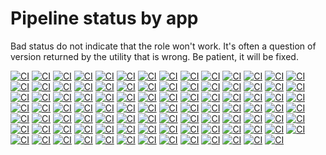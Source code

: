# Pipeline status by app

Bad status do not indicate that the role won't work. It's often a question of version returned by the utility that is wrong.
Be patient, it will be fixed.

[![CI](https://github.com/sgaunet/ansible-role-gh-release-installer/workflows/CI-act/badge.svg)](https://github.com/sgaunet/ansible-role-gh-release-installer/actions?query=workflow%3ACI-act)
[![CI](https://github.com/sgaunet/ansible-role-gh-release-installer/workflows/CI-bandwhich/badge.svg)](https://github.com/sgaunet/ansible-role-gh-release-installer/actions?query=workflow%3ACI-bandwhich)
[![CI](https://github.com/sgaunet/ansible-role-gh-release-installer/workflows/CI-bat/badge.svg)](https://github.com/sgaunet/ansible-role-gh-release-installer/actions?query=workflow%3ACI-bat)
[![CI](https://github.com/sgaunet/ansible-role-gh-release-installer/workflows/CI-calcdate/badge.svg)](https://github.com/sgaunet/ansible-role-gh-release-installer/actions?query=workflow%3ACI-calcdate)
[![CI](https://github.com/sgaunet/ansible-role-gh-release-installer/workflows/CI-chglog/badge.svg)](https://github.com/sgaunet/ansible-role-gh-release-installer/actions?query=workflow%3ACI-chglog)
[![CI](https://github.com/sgaunet/ansible-role-gh-release-installer/workflows/CI-concourse/badge.svg)](https://github.com/sgaunet/ansible-role-gh-release-installer/actions?query=workflow%3ACI-concourse)
[![CI](https://github.com/sgaunet/ansible-role-gh-release-installer/workflows/CI-crane/badge.svg)](https://github.com/sgaunet/ansible-role-gh-release-installer/actions?query=workflow%3ACI-crane)
[![CI](https://github.com/sgaunet/ansible-role-gh-release-installer/workflows/CI-d2/badge.svg)](https://github.com/sgaunet/ansible-role-gh-release-installer/actions?query=workflow%3ACI-d2)
[![CI](https://github.com/sgaunet/ansible-role-gh-release-installer/workflows/CI-dasel/badge.svg)](https://github.com/sgaunet/ansible-role-gh-release-installer/actions?query=workflow%3ACI-dasel)
[![CI](https://github.com/sgaunet/ansible-role-gh-release-installer/workflows/CI-delta/badge.svg)](https://github.com/sgaunet/ansible-role-gh-release-installer/actions?query=workflow%3ACI-delta)
[![CI](https://github.com/sgaunet/ansible-role-gh-release-installer/workflows/CI-devbox/badge.svg)](https://github.com/sgaunet/ansible-role-gh-release-installer/actions?query=workflow%3ACI-devbox)
[![CI](https://github.com/sgaunet/ansible-role-gh-release-installer/workflows/CI-devpod/badge.svg)](https://github.com/sgaunet/ansible-role-gh-release-installer/actions?query=workflow%3ACI-devpod)
[![CI](https://github.com/sgaunet/ansible-role-gh-release-installer/workflows/CI-direnv/badge.svg)](https://github.com/sgaunet/ansible-role-gh-release-installer/actions?query=workflow%3ACI-direnv)
[![CI](https://github.com/sgaunet/ansible-role-gh-release-installer/workflows/CI-dive/badge.svg)](https://github.com/sgaunet/ansible-role-gh-release-installer/actions?query=workflow%3ACI-dive)
[![CI](https://github.com/sgaunet/ansible-role-gh-release-installer/workflows/CI-eksctl/badge.svg)](https://github.com/sgaunet/ansible-role-gh-release-installer/actions?query=workflow%3ACI-eksctl)
[![CI](https://github.com/sgaunet/ansible-role-gh-release-installer/workflows/CI-ekspodlogs/badge.svg)](https://github.com/sgaunet/ansible-role-gh-release-installer/actions?query=workflow%3ACI-ekspodlogs)
[![CI](https://github.com/sgaunet/ansible-role-gh-release-installer/workflows/CI-envtemplate/badge.svg)](https://github.com/sgaunet/ansible-role-gh-release-installer/actions?query=workflow%3ACI-envtemplate)
[![CI](https://github.com/sgaunet/ansible-role-gh-release-installer/workflows/CI-eza/badge.svg)](https://github.com/sgaunet/ansible-role-gh-release-installer/actions?query=workflow%3ACI-eza)
[![CI](https://github.com/sgaunet/ansible-role-gh-release-installer/workflows/CI-freeze/badge.svg)](https://github.com/sgaunet/ansible-role-gh-release-installer/actions?query=workflow%3ACI-freeze)
[![CI](https://github.com/sgaunet/ansible-role-gh-release-installer/workflows/CI-fx/badge.svg)](https://github.com/sgaunet/ansible-role-gh-release-installer/actions?query=workflow%3ACI-fx)
[![CI](https://github.com/sgaunet/ansible-role-gh-release-installer/workflows/CI-gdu/badge.svg)](https://github.com/sgaunet/ansible-role-gh-release-installer/actions?query=workflow%3ACI-gdu)
[![CI](https://github.com/sgaunet/ansible-role-gh-release-installer/workflows/CI-gh/badge.svg)](https://github.com/sgaunet/ansible-role-gh-release-installer/actions?query=workflow%3ACI-gh)
[![CI](https://github.com/sgaunet/ansible-role-gh-release-installer/workflows/CI-gini/badge.svg)](https://github.com/sgaunet/ansible-role-gh-release-installer/actions?query=workflow%3ACI-gini)
[![CI](https://github.com/sgaunet/ansible-role-gh-release-installer/workflows/CI-gitlab-issue-report/badge.svg)](https://github.com/sgaunet/ansible-role-gh-release-installer/actions?query=workflow%3ACI-gitlab-issue-report)
[![CI](https://github.com/sgaunet/ansible-role-gh-release-installer/workflows/CI-gitlab-stats/badge.svg)](https://github.com/sgaunet/ansible-role-gh-release-installer/actions?query=workflow%3ACI-gitlab-stats)
[![CI](https://github.com/sgaunet/ansible-role-gh-release-installer/workflows/CI-gitlab-vars/badge.svg)](https://github.com/sgaunet/ansible-role-gh-release-installer/actions?query=workflow%3ACI-gitlab-vars)
[![CI](https://github.com/sgaunet/ansible-role-gh-release-installer/workflows/CI-gitleaks/badge.svg)](https://github.com/sgaunet/ansible-role-gh-release-installer/actions?query=workflow%3ACI-gitleaks)
[![CI](https://github.com/sgaunet/ansible-role-gh-release-installer/workflows/CI-gocryptfs/badge.svg)](https://github.com/sgaunet/ansible-role-gh-release-installer/actions?query=workflow%3ACI-gocryptfs)
[![CI](https://github.com/sgaunet/ansible-role-gh-release-installer/workflows/CI-gocrypt/badge.svg)](https://github.com/sgaunet/ansible-role-gh-release-installer/actions?query=workflow%3ACI-gocrypt)
[![CI](https://github.com/sgaunet/ansible-role-gh-release-installer/workflows/CI-golangci-lint/badge.svg)](https://github.com/sgaunet/ansible-role-gh-release-installer/actions?query=workflow%3ACI-golangci-lint)
[![CI](https://github.com/sgaunet/ansible-role-gh-release-installer/workflows/CI-goreleaser/badge.svg)](https://github.com/sgaunet/ansible-role-gh-release-installer/actions?query=workflow%3ACI-goreleaser)
[![CI](https://github.com/sgaunet/ansible-role-gh-release-installer/workflows/CI-grype/badge.svg)](https://github.com/sgaunet/ansible-role-gh-release-installer/actions?query=workflow%3ACI-grype)
[![CI](https://github.com/sgaunet/ansible-role-gh-release-installer/workflows/CI-gum/badge.svg)](https://github.com/sgaunet/ansible-role-gh-release-installer/actions?query=workflow%3ACI-gum)
[![CI](https://github.com/sgaunet/ansible-role-gh-release-installer/workflows/CI-hadolint/badge.svg)](https://github.com/sgaunet/ansible-role-gh-release-installer/actions?query=workflow%3ACI-hadolint)
[![CI](https://github.com/sgaunet/ansible-role-gh-release-installer/workflows/CI-helmchart-helper/badge.svg)](https://github.com/sgaunet/ansible-role-gh-release-installer/actions?query=workflow%3ACI-helmchart-helper)
[![CI](https://github.com/sgaunet/ansible-role-gh-release-installer/workflows/CI-helmdocs/badge.svg)](https://github.com/sgaunet/ansible-role-gh-release-installer/actions?query=workflow%3ACI-helmdocs)
[![CI](https://github.com/sgaunet/ansible-role-gh-release-installer/workflows/CI-helmfile/badge.svg)](https://github.com/sgaunet/ansible-role-gh-release-installer/actions?query=workflow%3ACI-helmfile)
[![CI](https://github.com/sgaunet/ansible-role-gh-release-installer/workflows/CI-helm/badge.svg)](https://github.com/sgaunet/ansible-role-gh-release-installer/actions?query=workflow%3ACI-helm)
[![CI](https://github.com/sgaunet/ansible-role-gh-release-installer/workflows/CI-httping-go/badge.svg)](https://github.com/sgaunet/ansible-role-gh-release-installer/actions?query=workflow%3ACI-httping-go)
[![CI](https://github.com/sgaunet/ansible-role-gh-release-installer/workflows/CI-hyperfine/badge.svg)](https://github.com/sgaunet/ansible-role-gh-release-installer/actions?query=workflow%3ACI-hyperfine)
[![CI](https://github.com/sgaunet/ansible-role-gh-release-installer/workflows/CI-jiracli/badge.svg)](https://github.com/sgaunet/ansible-role-gh-release-installer/actions?query=workflow%3ACI-jiracli)
[![CI](https://github.com/sgaunet/ansible-role-gh-release-installer/workflows/CI-jwt-cli/badge.svg)](https://github.com/sgaunet/ansible-role-gh-release-installer/actions?query=workflow%3ACI-jwt-cli)
[![CI](https://github.com/sgaunet/ansible-role-gh-release-installer/workflows/CI-k6/badge.svg)](https://github.com/sgaunet/ansible-role-gh-release-installer/actions?query=workflow%3ACI-k6)
[![CI](https://github.com/sgaunet/ansible-role-gh-release-installer/workflows/CI-k9s/badge.svg)](https://github.com/sgaunet/ansible-role-gh-release-installer/actions?query=workflow%3ACI-k9s)
[![CI](https://github.com/sgaunet/ansible-role-gh-release-installer/workflows/CI-kconf/badge.svg)](https://github.com/sgaunet/ansible-role-gh-release-installer/actions?query=workflow%3ACI-kconf)
[![CI](https://github.com/sgaunet/ansible-role-gh-release-installer/workflows/CI-kfilt/badge.svg)](https://github.com/sgaunet/ansible-role-gh-release-installer/actions?query=workflow%3ACI-kfilt)
[![CI](https://github.com/sgaunet/ansible-role-gh-release-installer/workflows/CI-kind/badge.svg)](https://github.com/sgaunet/ansible-role-gh-release-installer/actions?query=workflow%3ACI-kind)
[![CI](https://github.com/sgaunet/ansible-role-gh-release-installer/workflows/CI-kor/badge.svg)](https://github.com/sgaunet/ansible-role-gh-release-installer/actions?query=workflow%3ACI-kor)
[![CI](https://github.com/sgaunet/ansible-role-gh-release-installer/workflows/CI-krew/badge.svg)](https://github.com/sgaunet/ansible-role-gh-release-installer/actions?query=workflow%3ACI-krew)
[![CI](https://github.com/sgaunet/ansible-role-gh-release-installer/workflows/CI-kube-capacity/badge.svg)](https://github.com/sgaunet/ansible-role-gh-release-installer/actions?query=workflow%3ACI-kube-capacity)
[![CI](https://github.com/sgaunet/ansible-role-gh-release-installer/workflows/CI-kubecm/badge.svg)](https://github.com/sgaunet/ansible-role-gh-release-installer/actions?query=workflow%3ACI-kubecm)
[![CI](https://github.com/sgaunet/ansible-role-gh-release-installer/workflows/CI-kubectl-ice/badge.svg)](https://github.com/sgaunet/ansible-role-gh-release-installer/actions?query=workflow%3ACI-kubectl-ice)
[![CI](https://github.com/sgaunet/ansible-role-gh-release-installer/workflows/CI-kubectx/badge.svg)](https://github.com/sgaunet/ansible-role-gh-release-installer/actions?query=workflow%3ACI-kubectx)
[![CI](https://github.com/sgaunet/ansible-role-gh-release-installer/workflows/CI-kubefwd/badge.svg)](https://github.com/sgaunet/ansible-role-gh-release-installer/actions?query=workflow%3ACI-kubefwd)
[![CI](https://github.com/sgaunet/ansible-role-gh-release-installer/workflows/CI-kube-linter/badge.svg)](https://github.com/sgaunet/ansible-role-gh-release-installer/actions?query=workflow%3ACI-kube-linter)
[![CI](https://github.com/sgaunet/ansible-role-gh-release-installer/workflows/CI-kubent/badge.svg)](https://github.com/sgaunet/ansible-role-gh-release-installer/actions?query=workflow%3ACI-kubent)
[![CI](https://github.com/sgaunet/ansible-role-gh-release-installer/workflows/CI-kubescape/badge.svg)](https://github.com/sgaunet/ansible-role-gh-release-installer/actions?query=workflow%3ACI-kubescape)
[![CI](https://github.com/sgaunet/ansible-role-gh-release-installer/workflows/CI-kubeshark/badge.svg)](https://github.com/sgaunet/ansible-role-gh-release-installer/actions?query=workflow%3ACI-kubeshark)
[![CI](https://github.com/sgaunet/ansible-role-gh-release-installer/workflows/CI-lazygit/badge.svg)](https://github.com/sgaunet/ansible-role-gh-release-installer/actions?query=workflow%3ACI-lazygit)
[![CI](https://github.com/sgaunet/ansible-role-gh-release-installer/workflows/CI-lsd/badge.svg)](https://github.com/sgaunet/ansible-role-gh-release-installer/actions?query=workflow%3ACI-lsd)
[![CI](https://github.com/sgaunet/ansible-role-gh-release-installer/workflows/CI-mdtohtml/badge.svg)](https://github.com/sgaunet/ansible-role-gh-release-installer/actions?query=workflow%3ACI-mdtohtml)
[![CI](https://github.com/sgaunet/ansible-role-gh-release-installer/workflows/CI-moq/badge.svg)](https://github.com/sgaunet/ansible-role-gh-release-installer/actions?query=workflow%3ACI-moq)
[![CI](https://github.com/sgaunet/ansible-role-gh-release-installer/workflows/CI-muffet/badge.svg)](https://github.com/sgaunet/ansible-role-gh-release-installer/actions?query=workflow%3ACI-muffet)
[![CI](https://github.com/sgaunet/ansible-role-gh-release-installer/workflows/CI-nfpm/badge.svg)](https://github.com/sgaunet/ansible-role-gh-release-installer/actions?query=workflow%3ACI-nfpm)
[![CI](https://github.com/sgaunet/ansible-role-gh-release-installer/workflows/CI-osv-scanner/badge.svg)](https://github.com/sgaunet/ansible-role-gh-release-installer/actions?query=workflow%3ACI-osv-scanner)
[![CI](https://github.com/sgaunet/ansible-role-gh-release-installer/workflows/CI-packer/badge.svg)](https://github.com/sgaunet/ansible-role-gh-release-installer/actions?query=workflow%3ACI-packer)
[![CI](https://github.com/sgaunet/ansible-role-gh-release-installer/workflows/CI-pastel/badge.svg)](https://github.com/sgaunet/ansible-role-gh-release-installer/actions?query=workflow%3ACI-pastel)
[![CI](https://github.com/sgaunet/ansible-role-gh-release-installer/workflows/CI-pet/badge.svg)](https://github.com/sgaunet/ansible-role-gh-release-installer/actions?query=workflow%3ACI-pet)
[![CI](https://github.com/sgaunet/ansible-role-gh-release-installer/workflows/CI-pgweb/badge.svg)](https://github.com/sgaunet/ansible-role-gh-release-installer/actions?query=workflow%3ACI-pgweb)
[![CI](https://github.com/sgaunet/ansible-role-gh-release-installer/workflows/CI-popeye/badge.svg)](https://github.com/sgaunet/ansible-role-gh-release-installer/actions?query=workflow%3ACI-popeye)
[![CI](https://github.com/sgaunet/ansible-role-gh-release-installer/workflows/CI-pre-commit/badge.svg)](https://github.com/sgaunet/ansible-role-gh-release-installer/actions?query=workflow%3ACI-pre-commit)
[![CI](https://github.com/sgaunet/ansible-role-gh-release-installer/workflows/CI-q/badge.svg)](https://github.com/sgaunet/ansible-role-gh-release-installer/actions?query=workflow%3ACI-q)
[![CI](https://github.com/sgaunet/ansible-role-gh-release-installer/workflows/CI-rclone/badge.svg)](https://github.com/sgaunet/ansible-role-gh-release-installer/actions?query=workflow%3ACI-rclone)
[![CI](https://github.com/sgaunet/ansible-role-gh-release-installer/workflows/CI-retry/badge.svg)](https://github.com/sgaunet/ansible-role-gh-release-installer/actions?query=workflow%3ACI-retry)
[![CI](https://github.com/sgaunet/ansible-role-gh-release-installer/workflows/CI-s5cmd/badge.svg)](https://github.com/sgaunet/ansible-role-gh-release-installer/actions?query=workflow%3ACI-s5cmd)
[![CI](https://github.com/sgaunet/ansible-role-gh-release-installer/workflows/CI-sqlc/badge.svg)](https://github.com/sgaunet/ansible-role-gh-release-installer/actions?query=workflow%3ACI-sqlc)
[![CI](https://github.com/sgaunet/ansible-role-gh-release-installer/workflows/CI-stern/badge.svg)](https://github.com/sgaunet/ansible-role-gh-release-installer/actions?query=workflow%3ACI-stern)
[![CI](https://github.com/sgaunet/ansible-role-gh-release-installer/workflows/CI-task/badge.svg)](https://github.com/sgaunet/ansible-role-gh-release-installer/actions?query=workflow%3ACI-task)
[![CI](https://github.com/sgaunet/ansible-role-gh-release-installer/workflows/CI-tbls/badge.svg)](https://github.com/sgaunet/ansible-role-gh-release-installer/actions?query=workflow%3ACI-tbls)
[![CI](https://github.com/sgaunet/ansible-role-gh-release-installer/workflows/CI-tealdeer/badge.svg)](https://github.com/sgaunet/ansible-role-gh-release-installer/actions?query=workflow%3ACI-tealdeer)
[![CI](https://github.com/sgaunet/ansible-role-gh-release-installer/workflows/CI-terraform/badge.svg)](https://github.com/sgaunet/ansible-role-gh-release-installer/actions?query=workflow%3ACI-terraform)
[![CI](https://github.com/sgaunet/ansible-role-gh-release-installer/workflows/CI-trivy/badge.svg)](https://github.com/sgaunet/ansible-role-gh-release-installer/actions?query=workflow%3ACI-trivy)
[![CI](https://github.com/sgaunet/ansible-role-gh-release-installer/workflows/CI-trufflehog/badge.svg)](https://github.com/sgaunet/ansible-role-gh-release-installer/actions?query=workflow%3ACI-trufflehog)
[![CI](https://github.com/sgaunet/ansible-role-gh-release-installer/workflows/CI-tspin/badge.svg)](https://github.com/sgaunet/ansible-role-gh-release-installer/actions?query=workflow%3ACI-tspin)
[![CI](https://github.com/sgaunet/ansible-role-gh-release-installer/workflows/CI-ttyd/badge.svg)](https://github.com/sgaunet/ansible-role-gh-release-installer/actions?query=workflow%3ACI-ttyd)
[![CI](https://github.com/sgaunet/ansible-role-gh-release-installer/workflows/CI-usql/badge.svg)](https://github.com/sgaunet/ansible-role-gh-release-installer/actions?query=workflow%3ACI-usql)
[![CI](https://github.com/sgaunet/ansible-role-gh-release-installer/workflows/CI-vagrant/badge.svg)](https://github.com/sgaunet/ansible-role-gh-release-installer/actions?query=workflow%3ACI-vagrant)
[![CI](https://github.com/sgaunet/ansible-role-gh-release-installer/workflows/CI-vale/badge.svg)](https://github.com/sgaunet/ansible-role-gh-release-installer/actions?query=workflow%3ACI-vale)
[![CI](https://github.com/sgaunet/ansible-role-gh-release-installer/workflows/CI-vals/badge.svg)](https://github.com/sgaunet/ansible-role-gh-release-installer/actions?query=workflow%3ACI-vals)
[![CI](https://github.com/sgaunet/ansible-role-gh-release-installer/workflows/CI-venom/badge.svg)](https://github.com/sgaunet/ansible-role-gh-release-installer/actions?query=workflow%3ACI-venom)
[![CI](https://github.com/sgaunet/ansible-role-gh-release-installer/workflows/CI-vhs/badge.svg)](https://github.com/sgaunet/ansible-role-gh-release-installer/actions?query=workflow%3ACI-vhs)
[![CI](https://github.com/sgaunet/ansible-role-gh-release-installer/workflows/CI-viddy/badge.svg)](https://github.com/sgaunet/ansible-role-gh-release-installer/actions?query=workflow%3ACI-viddy)
[![CI](https://github.com/sgaunet/ansible-role-gh-release-installer/workflows/CI-vivid/badge.svg)](https://github.com/sgaunet/ansible-role-gh-release-installer/actions?query=workflow%3ACI-vivid)
[![CI](https://github.com/sgaunet/ansible-role-gh-release-installer/workflows/CI-yazi/badge.svg)](https://github.com/sgaunet/ansible-role-gh-release-installer/actions?query=workflow%3ACI-yazi)
[![CI](https://github.com/sgaunet/ansible-role-gh-release-installer/workflows/CI-yq/badge.svg)](https://github.com/sgaunet/ansible-role-gh-release-installer/actions?query=workflow%3ACI-yq)
[![CI](https://github.com/sgaunet/ansible-role-gh-release-installer/workflows/CI-zellij/badge.svg)](https://github.com/sgaunet/ansible-role-gh-release-installer/actions?query=workflow%3ACI-zellij)
[![CI](https://github.com/sgaunet/ansible-role-gh-release-installer/workflows/CI-zenith/badge.svg)](https://github.com/sgaunet/ansible-role-gh-release-installer/actions?query=workflow%3ACI-zenith)
